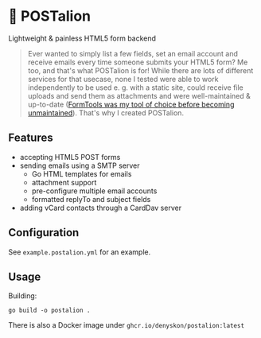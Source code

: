 # 📃 POSTalion

Lightweight & painless HTML5 form backend

> Ever wanted to simply list a few fields, set an email account and receive emails every time someone submits your HTML5 form?
> Me too, and that's what POSTalion is for! While there are lots of different services for that usecase, none I tested were able
> to work independently to be used e. g. with a static site, could receive file uploads and send them as attachments and were
> well-maintained & up-to-date ([FormTools was my tool of choice before becoming unmaintained](https://github.com/formtools/core)). That's why I created POSTalion.

## Features

- accepting HTML5 POST forms
- sending emails using a SMTP server
  - Go HTML templates for emails
  - attachment support
  - pre-configure multiple email accounts
  - formatted replyTo and subject fields
- adding vCard contacts through a CardDav server

## Configuration

See `example.postalion.yml` for an example.

## Usage

Building:

`go build -o postalion .`

There is also a Docker image under `ghcr.io/denyskon/postalion:latest`
